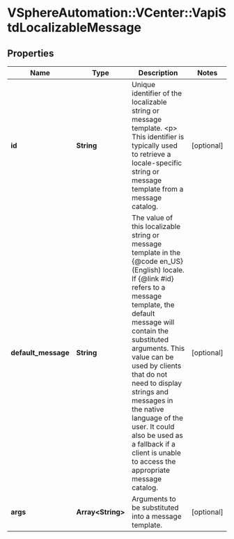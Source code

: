 # VSphereAutomation::VCenter::VapiStdLocalizableMessage

## Properties
Name | Type | Description | Notes
------------ | ------------- | ------------- | -------------
**id** | **String** | Unique identifier of the localizable string or message template. &lt;p&gt; This identifier is typically used to retrieve a locale-specific string or message template from a message catalog. | [optional] 
**default_message** | **String** | The value of this localizable string or message template in the {@code en_US} (English) locale.  If {@link #id} refers to a message template, the default message will contain the substituted arguments. This value can be used by clients that do not need to display strings and messages in the native language of the user.  It could also be used as a fallback if a client is unable to access the appropriate message catalog. | [optional] 
**args** | **Array&lt;String&gt;** | Arguments to be substituted into a message template. | [optional] 


